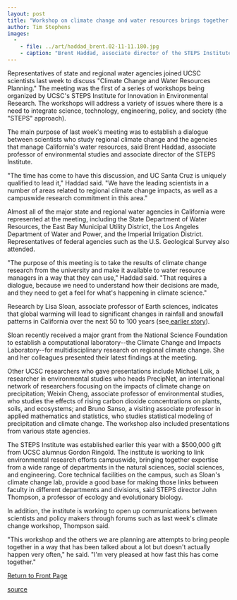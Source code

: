 ```yaml
---
layout: post
title: "Workshop on climate change and water resources brings together scientists and water agencies"
author: Tim Stephens
images:
  -
    - file: ../art/haddad_brent.02-11-11.180.jpg
    - caption: "Brent Haddad, associate director of the STEPS Institute, organized the workshop on Climate Change and Water Resources Planning. Photo: r.r. jones"
---
```


Representatives of state and regional water agencies joined UCSC scientists last week to discuss "Climate Change and Water Resources Planning." The meeting was the first of a series of workshops being organized by UCSC's STEPS Institute for Innovation in Environmental Research. The workshops will address a variety of issues where there is a need to integrate science, technology, engineering, policy, and society (the "STEPS" approach).

The main purpose of last week's meeting was to establish a dialogue between scientists who study regional climate change and the agencies that manage California's water resources, said Brent Haddad, associate professor of environmental studies and associate director of the STEPS Institute.   
  
"The time has come to have this discussion, and UC Santa Cruz is uniquely qualified to lead it," Haddad said. "We have the leading scientists in a number of areas related to regional climate change impacts, as well as a campuswide research commitment in this area."   
  
Almost all of the major state and regional water agencies in California were represented at the meeting, including the State Department of Water Resources, the East Bay Municipal Utility District, the Los Angeles Department of Water and Power, and the Imperial Irrigation District. Representatives of federal agencies such as the U.S. Geological Survey also attended.  
  
"The purpose of this meeting is to take the results of climate change research from the university and make it available to water resource managers in a way that they can use," Haddad said. "That requires a dialogue, because we need to understand how their decisions are made, and they need to get a feel for what's happening in climate science."  
  
Research by Lisa Sloan, associate professor of Earth sciences, indicates that global warming will lead to significant changes in rainfall and snowfall patterns in California over the next 50 to 100 years (see[ earlier story][1]).   
  
Sloan recently received a major grant from the National Science Foundation to establish a computational laboratory--the Climate Change and Impacts Laboratory--for multidisciplinary research on regional climate change. She and her colleagues presented their latest findings at the meeting.  
  
Other UCSC researchers who gave presentations include Michael Loik, a researcher in environmental studies who heads PrecipNet, an international network of researchers focusing on the impacts of climate change on precipitation; Weixin Cheng, associate professor of environmental studies, who studies the effects of rising carbon dioxide concentrations on plants, soils, and ecosystems; and Bruno Sanso, a visiting associate professor in applied mathematics and statistics, who studies statistical modeling of precipitation and climate change. The workshop also included presentations from various state agencies.   
  
The STEPS Institute was established earlier this year with a $500,000 gift from UCSC alumnus Gordon Ringold. The institute is working to link environmental research efforts campuswide, bringing together expertise from a wide range of departments in the natural sciences, social sciences, and engineering. Core technical facilities on the campus, such as Sloan's climate change lab, provide a good base for making those links between faculty in different departments and divisions, said STEPS director John Thompson, a professor of ecology and evolutionary biology.  
  
In addition, the institute is working to open up communications between scientists and policy makers through forums such as last week's climate change workshop, Thompson said.   
  
"This workshop and the others we are planning are attempts to bring people together in a way that has been talked about a lot but doesn't actually happen very often," he said. "I'm very pleased at how fast this has come together."  
  

[Return to Front Page][2]

[1]: http://www.ucsc.edu/currents/01-02/06-10/climate.html
[2]: http://currents.ucsc.edu/

[source](http://www1.ucsc.edu/currents/02-03/11-11/steps.html "Permalink to steps")
